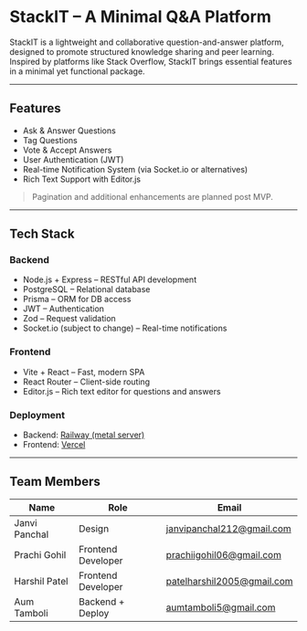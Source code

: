 # StackIT – A Minimal Q&A Platform

StackIT is a lightweight and collaborative question-and-answer platform, designed to promote structured knowledge sharing and peer learning. Inspired by platforms like Stack Overflow, StackIT brings essential features in a minimal yet functional package.

---

## Features

- Ask & Answer Questions  
- Tag Questions  
- Vote & Accept Answers  
- User Authentication (JWT)  
- Real-time Notification System (via Socket.io or alternatives)  
- Rich Text Support with Editor.js  

> Pagination and additional enhancements are planned post MVP.

---

## Tech Stack

### Backend
- Node.js + Express – RESTful API development  
- PostgreSQL – Relational database  
- Prisma – ORM for DB access  
- JWT – Authentication  
- Zod – Request validation  
- Socket.io (subject to change) – Real-time notifications  

### Frontend
- Vite + React – Fast, modern SPA  
- React Router – Client-side routing  
- Editor.js – Rich text editor for questions and answers  

### Deployment
- Backend: [Railway (metal server)](https://stackit-backend.up.railway.app/)  
- Frontend: [Vercel](https://stackit-frontend.vercel.app/)

---

## Team Members

| Name            | Role               | Email                             |
|-----------------|--------------------|-----------------------------------|
| Janvi Panchal   | Design             | janvipanchal212@gmail.com         |
| Prachi Gohil    | Frontend Developer | prachiigohil06@gmail.com          |
| Harshil Patel   | Frontend Developer | patelharshil2005@gmail.com        |
| Aum Tamboli     | Backend + Deploy   | aumtamboli5@gmail.com             |




